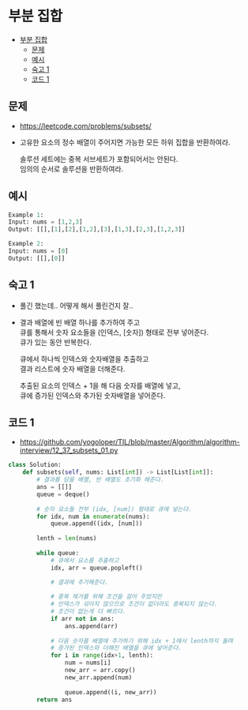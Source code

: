 # 부분 집합

<!-- TOC -->

- [부분 집합](#%EB%B6%80%EB%B6%84-%EC%A7%91%ED%95%A9)
  - [문제](#%EB%AC%B8%EC%A0%9C)
  - [예시](#%EC%98%88%EC%8B%9C)
  - [숙고 1](#%EC%88%99%EA%B3%A0-1)
  - [코드 1](#%EC%BD%94%EB%93%9C-1)

<!-- /TOC -->

## 문제
- https://leetcode.com/problems/subsets/
- 고유한 요소의 정수 배열이 주어지면 가능한 모든 하위 집합을 반환하여라.  
  
  솔루션 세트에는 중복 서브세트가 포함되어서는 안된다.  
  임의의 순서로 솔루션을 반환하여라.

## 예시
``` python
Example 1:
Input: nums = [1,2,3]
Output: [[],[1],[2],[1,2],[3],[1,3],[2,3],[1,2,3]]

Example 2:
Input: nums = [0]
Output: [[],[0]]
```

## 숙고 1
- 풀긴 했는데.. 어떻게 해서 풀린건지 잘..  
- 결과 배열에 빈 배열 하나를 추가하여 주고  
  큐를 통해서 숫자 요소들을 (인덱스, [숫자]) 형태로 전부 넣어준다.  
  큐가 있는 동안 반복한다.  

  큐에서 하나씩 인덱스와 숫자배열을 추출하고  
  결과 리스트에 숫자 배열을 더해준다.  

  추출된 요소의 인덱스 + 1을 해 다음 숫자를 배열에 넣고,  
  큐에 증가된 인덱스와 추가된 숫자배열을 넣어준다.
  
## 코드 1
- https://github.com/yogoloper/TIL/blob/master/Algorithm/algorithm-interview/12_37_subsets_01.py
``` python
class Solution:
    def subsets(self, nums: List[int]) -> List[List[int]]:
        # 결과를 담을 배열, 빈 배열도 초기화 해준다.
        ans = [[]]
        queue = deque()
        
        # 숫자 요소들 전부 (idx, [num]) 형태로 큐에 넣는다.
        for idx, num in enumerate(nums):
            queue.append((idx, [num]))
        
        lenth = len(nums)
        
        while queue:
            # 큐에서 요소를 추출하고
            idx, arr = queue.popleft()
            
            # 결과에 추가해준다.

            # 중복 제거를 위해 조건을 걸어 주었지만
            # 인덱스가 섞이지 않으므로 조건이 없더라도 중복되지 않는다.
            # 조건이 없는게 더 빠르다.
            if arr not in ans:
                ans.append(arr)
            
            # 다음 숫자를 배열에 추가하기 위해 idx + 1에서 lenth까지 돌며  
            # 증가된 인덱스와 더해진 배열을 큐에 넣어준다.
            for i in range(idx+1, lenth):
                num = nums[i]
                new_arr = arr.copy()
                new_arr.append(num)
                
                queue.append((i, new_arr))
        return ans
```